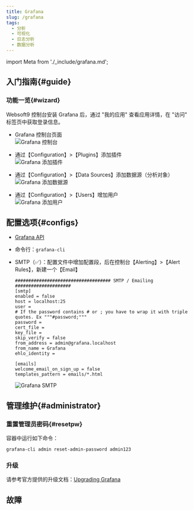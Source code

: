 ```yaml
---
title: Grafana
slug: /grafana
tags:
  - 分析
  - 可视化
  - 日志分析
  - 数据分析
---
```


import Meta from './_include/grafana.md';

<Meta name="meta" />

## 入门指南{#guide}

### 功能一览{#wizard}

Websoft9 控制台安装 Grafana 后，通过 "我的应用" 查看应用详情，在 "访问" 标签页中获取登录信息。  

- Grafana 控制台页面  
   ![Grafana 控制台](https://libs.websoft9.com/Websoft9/DocsPicture/en/grafana/grafana-dashboard-websoft9.png)

- 通过【Configuration】>【Plugins】添加插件  
   ![Grafana 添加插件](https://libs.websoft9.com/Websoft9/DocsPicture/en/grafana/grafana-plugins-websoft9.png)

- 通过【Configuration】>【Data Sources】添加数据源（分析对象）  
   ![Grafana 添加数据源](https://libs.websoft9.com/Websoft9/DocsPicture/en/grafana/grafana-datasource-websoft9.png)

- 通过【Configuration】>【Users】增加用户  
   ![Grafana 添加用户](https://libs.websoft9.com/Websoft9/DocsPicture/en/grafana/grafana-users-websoft9.png)

## 配置选项{#configs}

- [Grafana API](https://grafana.com/docs/grafana/latest/http_api)
- 命令行：`grafana-cli`
- SMTP（✅）：配置文件中增加配置段，后在控制台【Alerting】>【Alert Rules】，新建一个【Email】
   ```
   #################################### SMTP / Emailing #####################
   [smtp]
   enabled = false
   host = localhost:25
   user =
   # If the password contains # or ; you have to wrap it with triple quotes. Ex """#password;"""
   password =
   cert_file =
   key_file =
   skip_verify = false
   from_address = admin@grafana.localhost
   from_name = Grafana
   ehlo_identity =

   [emails]
   welcome_email_on_sign_up = false
   templates_pattern = emails/*.html
   ```

   ![Grafana SMTP](https://libs.websoft9.com/Websoft9/DocsPicture/en/grafana/grafana-sendmails-websoft9.png)

## 管理维护{#administrator}

### 重置管理员密码{#resetpw}

容器中运行如下命令：  

```
grafana-cli admin reset-admin-password admin123
```

### 升级

请参考官方提供的升级文档：[Upgrading Grafana](https://grafana.com/docs/installation/upgrading/)

## 故障